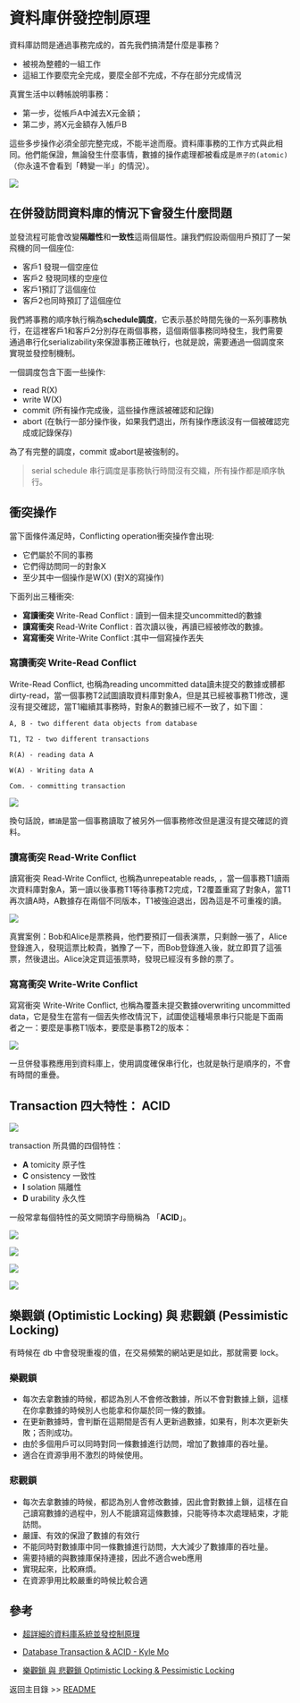 # 資料庫併發控制原理

資料庫訪問是通過事務完成的，首先我們搞清楚什麼是事務？

* 被視為整體的一組工作
* 這組工作要麼完全完成，要麼全部不完成，不存在部分完成情況

真實生活中以轉帳說明事務：

* 第一步，從帳戶A中減去X元金額；
* 第二步，將X元金額存入帳戶B

這些多步操作必須全部完整完成，不能半途而廢。資料庫事務的工作方式與此相同。他們能保證，無論發生什麼事情，數據的操作處理都被看成是`原子的(atomic)`（你永遠不會看到「轉變一半」的情況）。

![](docs/lab3/txn-atomic.png)

## 在併發訪問資料庫的情況下會發生什麼問題

並發流程可能會改變**隔離性**和**一致性**這兩個屬性。讓我們假設兩個用戶預訂了一架飛機的同一個座位:

* 客戶1 發現一個空座位
* 客戶2 發現同樣的空座位
* 客戶1預訂了這個座位
* 客戶2也同時預訂了這個座位

我們將事務的順序執行稱為**schedule調度**，它表示基於時間先後的一系列事務執行，在這裡客戶1和客戶2分別存在兩個事務，這個兩個事務同時發生，我們需要通過串行化serializability來保證事務正確執行，也就是說，需要通過一個調度來實現並發控制機制。

一個調度包含下面一些操作:

* read R(X)
* write W(X)
* commit (所有操作完成後，這些操作應該被確認和記錄)
* abort (在執行一部分操作後，如果我們退出，所有操作應該沒有一個被確認完成或記錄保存)

為了有完整的調度，commit 或abort是被強制的。

> serial schedule 串行調度是事務執行時間沒有交織，所有操作都是順序執行。

## 衝突操作

當下面條件滿足時，Conflicting operation衝突操作會出現:

* 它們屬於不同的事務
* 它們得訪問同一的對象X
* 至少其中一個操作是W(X) (對X的寫操作)

下面列出三種衝突:

* __寫讀衝突__ Write-Read Conflict : 讀到一個未提交uncommitted的數據
* __讀寫衝突__ Read-Write Conflict : 首次讀以後，再讀已經被修改的數據。
* __寫寫衝突__ Write-Write Conflict :其中一個寫操作丟失

### 寫讀衝突 Write-Read Conflict

Write-Read Conflict, 也稱為reading uncommitted data讀未提交的數據或髒都dirty-read，當一個事務T2試圖讀取資料庫對象A，但是其已經被事務T1修改，還沒有提交確認，當T1繼續其事務時，對象A的數據已經不一致了，如下圖：

```
A, B - two different data objects from database

T1, T2 - two different transactions

R(A) - reading data A

W(A) - Writing data A

Com. - committing transaction
```

![](docs/lab3/write-read-conflict.png)

換句話說，`髒讀`是當一個事務讀取了被另外一個事務修改但是還沒有提交確認的資料。

### 讀寫衝突 Read-Write Conflict

讀寫衝突 Read-Write Conflict, 也稱為unrepeatable reads, ，當一個事務T1讀兩次資料庫對象A，第一讀以後事務T1等待事務T2完成，T2覆蓋重寫了對象A，當T1再次讀A時，A數據存在兩個不同版本，T1被強迫退出，因為這是不可重複的讀。

![](docs/lab3/read–write-conflict.png)

真實案例：Bob和Alice是票務員，他們要預訂一個表演票，只剩餘一張了，Alice登錄進入，發現這票比較貴，猶豫了一下，而Bob登錄進入後，就立即買了這張票，然後退出。Alice決定買這張票時，發現已經沒有多餘的票了。

### 寫寫衝突 Write-Write Conflict

寫寫衝突 Write-Write Conflict, 也稱為覆蓋未提交數據overwriting uncommitted data，它是發生在當有一個丟失修改情況下，試圖使這種場景串行只能是下面兩者之一：要麼是事務T1版本，要麼是事務T2的版本：

![](docs/lab3/write–write-conflict.png)

一旦併發事務應用到資料庫上，使用調度確保串行化，也就是執行是順序的，不會有時間的重疊。

## Transaction 四大特性： ACID

![](docs/lab3/txn-acid.png)

transaction 所具備的四個特性：

* __A__ tomicity 原子性
* __C__ onsistency 一致性
* __I__ solation 隔離性
* __D__ urability 永久性

一般常拿每個特性的英文開頭字母簡稱為 「**ACID**」。

![](docs/lab3/atomicity.png)

![](docs/lab3/consistency.png)

![](docs/lab3/isolation.png)

![](docs/lab3/durability.png)

## 樂觀鎖 (Optimistic Locking) 與 悲觀鎖 (Pessimistic Locking)

有時候在 db 中會發現重複的值，在交易頻繁的網站更是如此，那就需要 lock。

### 樂觀鎖

* 每次去拿數據的時候，都認為別人不會修改數據，所以不會對數據上鎖，這樣在你拿數據的時候別人也能拿和你屬於同一條的數據。
* 在更新數據時，會判斷在這期間是否有人更新過數據，如果有，則本次更新失敗；否則成功。
* 由於多個用戶可以同時對同一條數據進行訪問，增加了數據庫的吞吐量。
* 適合在資源爭用不激烈的時候使用。

### 悲觀鎖

* 每次去拿數據的時候，都認為別人會修改數據，因此會對數據上鎖，這樣在自己讀寫數據的過程中，別人不能讀寫這條數據，只能等待本次處理結束，才能訪問。
* 嚴謹、有效的保證了數據的有效行
* 不能同時對數據庫中同一條數據進行訪問，大大減少了數據庫的吞吐量。
* 需要持續的與數據庫保持連接，因此不適合web應用
* 實現起來，比較麻煩。
* 在資源爭用比較嚴重的時候比較合適


## 參考

* [超詳細的資料庫系統並發控制原理](https://kknews.cc/zh-tw/news/jezkk8l.html)

* [Database Transaction & ACID - Kyle Mo](https://oldmo860617.medium.com/database-transaction-acid-156a3b75845e)

* [樂觀鎖 與 悲觀鎖 Optimistic Locking & Pessimistic Locking](https://mgleon08.github.io/blog/2017/11/01/optimistic-locking-and-pessimistic-locking/)

返回主目錄 >>  [README](README_zh-tw.md)